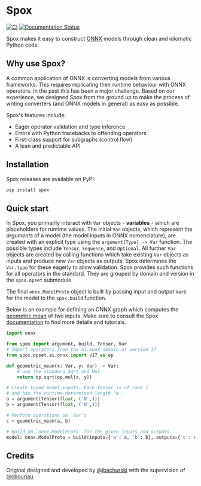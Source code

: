 # Spox

[![CI](https://github.com/Quantco/spox/actions/workflows/ci.yml/badge.svg)](https://github.com/Quantco/spox/actions/workflows/ci.yml)
[![Documentation Status](https://readthedocs.org/projects/spox/badge/?version=latest)](https://spox.readthedocs.io/en/latest/?badge=latest)

Spox makes it easy to construct [ONNX](https://github.com/onnx/onnx/) models through clean and idiomatic Python code.

## Why use Spox?

A common application of ONNX is converting models from various frameworks. This requires replicating their runtime behaviour with ONNX operators.
In the past this has been a major challenge.
Based on our experience, we designed Spox from the ground up to make the process of writing converters (and ONNX models in general) as easy as possible.

Spox's features include:

- Eager operator validation and type inference
- Errors with Python tracebacks to offending operators
- First-class support for subgraphs (control flow)
- A lean and predictable API

## Installation

Spox releases are available on PyPI:

```bash
pip install spox
```

<!--
There is also a package available on conda-forge:

```bash
conda install spox
```
-->

## Quick start

In Spox, you primarily interact with `Var` objects - **variables** - which are placeholders for runtime values.
The initial `Var` objects, which represent the _arguments_ of a model (the model inputs in ONNX nomenclature), are created with an explicit type using the `argument(Type) -> Var` function. The possible types include `Tensor`, `Sequence`, and `Optional`.
All further `Var` objects are created by calling functions which take existing `Var` objects as inputs and produce new `Var` objects as outputs. Spox determines the `Var.type` for these eagerly to allow validation.
Spox provides such functions for all operators in the standard. They are grouped by domain and version in the `spox.opset` submodule.

The final `onnx.ModelProto` object is built by passing input and output `Var`s for the model to the `spox.build` function.

Below is an example for defining an ONNX graph which computes the [geometric mean](https://en.wikipedia.org/wiki/Geometric_mean) of two inputs.
Make sure to consult the Spox [documentation](https://spox.readthedocs.io/en/latest) to find more details and tutorials.

```python
import onnx

from spox import argument, build, Tensor, Var
# Import operators from the ai.onnx domain at version 17
from spox.opset.ai.onnx import v17 as op

def geometric_mean(x: Var, y: Var) -> Var:
    # use the standard Sqrt and Mul
    return op.sqrt(op.mul(x, y))

# Create typed model inputs. Each tensor is of rank 1
# and has the runtime-determined length 'N'.
a = argument(Tensor(float, ('N',)))
b = argument(Tensor(float, ('N',)))

# Perform operations on `Var`s
c = geometric_mean(a, b)

# Build an `onnx.ModelProto` for the given inputs and outputs.
model: onnx.ModelProto = build(inputs={'a': a, 'b': b}, outputs={'c': c})
```

## Credits

Original designed and developed by [@jbachurski](https://github.com/jbachurski) with the supervision of [@cbourjau](https://github.com/cbourjau).
